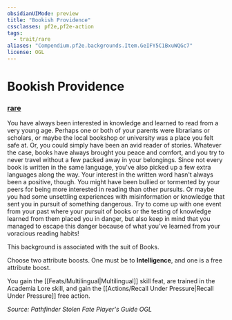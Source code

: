 ```yaml
---
obsidianUIMode: preview
title: "Bookish Providence"
cssclasses: pf2e,pf2e-action
tags:
  - trait/rare
aliases: "Compendium.pf2e.backgrounds.Item.GeIFY5C1BxuWQGc7"
license: OGL
---
```

# Bookish Providence

### [rare](rare "Rare Rarity Trait")






You have always been interested in knowledge and learned to read from a very young age. Perhaps one or both of your parents were librarians or scholars, or maybe the local bookshop or university was a place you felt safe at. Or, you could simply have been an avid reader of stories. Whatever the case, books have always brought you peace and comfort, and you try to never travel without a few packed away in your belongings. Since not every book is written in the same language, you've also picked up a few extra languages along the way. Your interest in the written word hasn't always been a positive, though. You might have been bullied or tormented by your peers for being more interested in reading than other pursuits. Or maybe you had some unsettling experiences with misinformation or knowledge that sent you in pursuit of something dangerous. Try to come up with one event from your past where your pursuit of books or the testing of knowledge learned from them placed you in danger, but also keep in mind that you managed to escape this danger because of what you've learned from your voracious reading habits!

This background is associated with the suit of Books.

Choose two attribute boosts. One must be to **Intelligence**, and one is a free attribute boost.

You gain the [[Feats/Multilingual|Multilingual]] skill feat, are trained in the Academia Lore skill, and gain the [[Actions/Recall Under Pressure|Recall Under Pressure]] free action.

*Source: Pathfinder Stolen Fate Player's Guide*
*OGL*